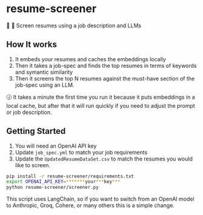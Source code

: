 # resume-screener
📄 🔎 Screen resumes using a job description and LLMs

## How It works
1. It embeds your resumes and caches the embeddings locally
2. Then it takes a job-spec and finds the top resumes in terms of keywords and symantic similarity
3. Then it screens the top N resumes against the must-have section of the job-spec using an LLM.

🕝️ It takes a minute the first time you run it because it puts embeddings in a local cache, but after that it will run quickly if you need to adjust the prompt or job description.

## Getting Started
1. You will need an OpenAI API key
2. Update `job_spec.yml` to match your job requirements
3. Update the `UpdatedResumeDataSet.csv` to match the resumes you would like to screen.

```bash
pip install -r resume-screener/requirements.txt
export OPENAI_API_KEY=*******your***key***
python resume-screener/screener.py
```

This script uses LangChain, so if you want to switch from an OpenAI model to Anthropic, Groq, Cohere, or many others this is a simple change.
